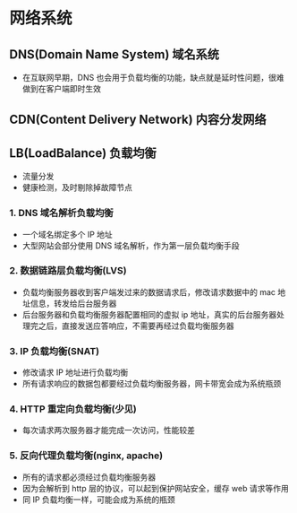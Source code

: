 # 网络系统

## DNS(Domain Name System) 域名系统

- 在互联网早期，DNS 也会用于负载均衡的功能，缺点就是延时性问题，很难做到在客户端即时生效

## CDN(Content Delivery Network) 内容分发网络

## LB(LoadBalance) 负载均衡

- 流量分发
- 健康检测，及时剔除掉故障节点

### 1. DNS 域名解析负载均衡

- 一个域名绑定多个 IP 地址
- 大型网站会部分使用 DNS 域名解析，作为第一层负载均衡手段

### 2. 数据链路层负载均衡(LVS)

- 负载均衡服务器收到客户端发过来的数据请求后，修改请求数据中的 mac 地址信息，转发给后台服务器
- 后台服务器和负载均衡服务器配置相同的虚拟 ip 地址，真实的后台服务器处理完之后，直接发送应答响应，不需要再经过负载均衡服务器

### 3. IP 负载均衡(SNAT)

- 修改请求 IP 地址进行负载均衡
- 所有请求响应的数据包都要经过负载均衡服务器，网卡带宽会成为系统瓶颈

### 4. HTTP 重定向负载均衡(少见)

- 每次请求两次服务器才能完成一次访问，性能较差

### 5. 反向代理负载均衡(nginx, apache)

- 所有的请求都必须经过负载均衡服务器
- 因为会解析到 http 层的协议，可以起到保护网站安全，缓存 web 请求等作用
- 同 IP 负载均衡一样，可能会成为系统的瓶颈
